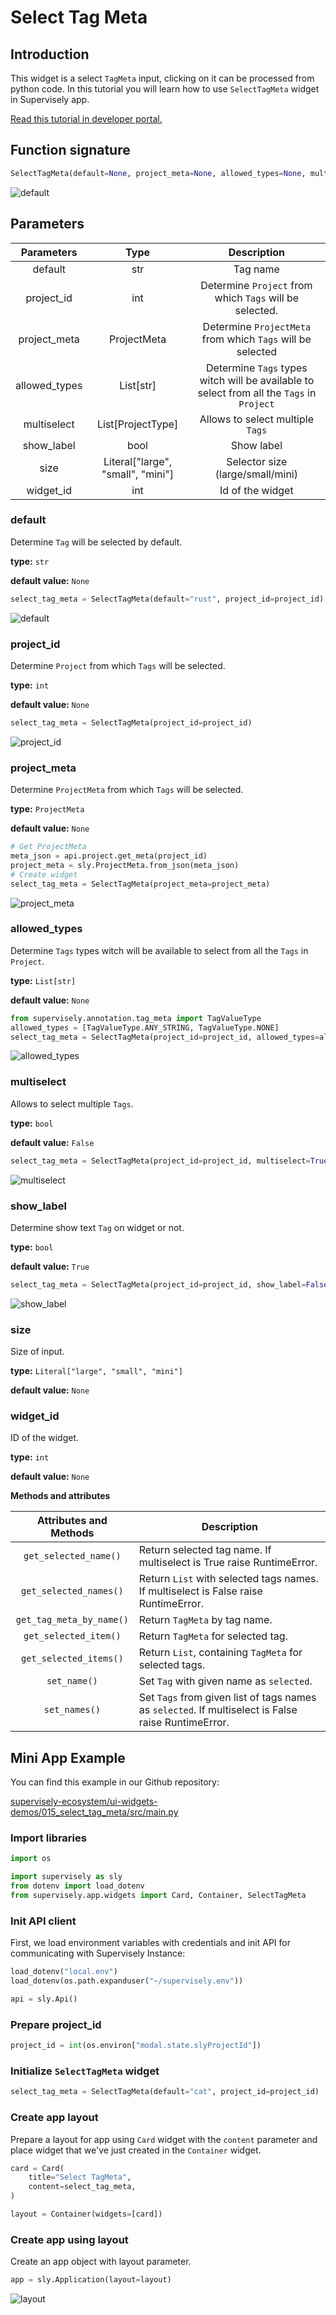 # Select Tag Meta

## Introduction

This widget is a select `TagMeta` input, clicking on it can be processed from python code. In this tutorial you will learn how to use `SelectTagMeta` widget in Supervisely app.

[Read this tutorial in developer portal.](https://developer.supervise.ly/app-development/apps-with-gui/SelectTagMeta)

## Function signature

```python
SelectTagMeta(default=None, project_meta=None, allowed_types=None, multiselect=False, show_label=True, size=None, widget_id=None)
```

![default](https://user-images.githubusercontent.com/79905215/216376305-1556627a-ef61-4df7-900c-ac2ffbb9c8d0.png)

## Parameters

|  Parameters   |               Type                |                                        Description                                        |
| :-----------: | :-------------------------------: | :---------------------------------------------------------------------------------------: |
|    default    |                str                |                                         Tag name                                          |
|  project_id   |                int                |                  Determine `Project` from which `Tags` will be selected.                  |
| project_meta  |            ProjectMeta            |                Determine `ProjectMeta` from which `Tags` will be selected                 |
| allowed_types |             List[str]             | Determine `Tags` types witch will be available to select from all the `Tags` in `Project` |
|  multiselect  |         List[ProjectType]         |                             Allows to select multiple `Tags`                              |
|  show_label   |               bool                |                                        Show label                                         |
|     size      | Literal["large", "small", "mini"] |                             Selector size (large/small/mini)                              |
|   widget_id   |                int                |                                     Id of the widget                                      |

### default

Determine `Tag` will be selected by default.

**type:** `str`

**default value:** `None`

```python
select_tag_meta = SelectTagMeta(default="rust", project_id=project_id)
```

![default](https://user-images.githubusercontent.com/120389559/218047689-6236f160-b0f9-43da-b0b8-f44e3a9eacbb.png)

### project_id

Determine `Project` from which `Tags` will be selected.

**type:** `int`

**default value:** `None`

```python
select_tag_meta = SelectTagMeta(project_id=project_id)
```

![project_id](https://user-images.githubusercontent.com/120389559/218047909-e3433e3b-a6b9-42cb-b7d7-3fc37788a481.png)

### project_meta

Determine `ProjectMeta` from which `Tags` will be selected.

**type:** `ProjectMeta`

**default value:** `None`

```python
# Get ProjectMeta
meta_json = api.project.get_meta(project_id)
project_meta = sly.ProjectMeta.from_json(meta_json)
# Create widget
select_tag_meta = SelectTagMeta(project_meta=project_meta)
```

![project_meta](https://user-images.githubusercontent.com/120389559/218048143-452ccdd9-0573-494c-af19-d427585ee2bd.png)

### allowed_types

Determine `Tags` types witch will be available to select from all the `Tags` in `Project`.

**type:** `List[str]`

**default value:** `None`

```python
from supervisely.annotation.tag_meta import TagValueType
allowed_types = [TagValueType.ANY_STRING, TagValueType.NONE]
select_tag_meta = SelectTagMeta(project_id=project_id, allowed_types=allowed_types)
```

![allowed_types](https://user-images.githubusercontent.com/120389559/218048774-60b853c8-a597-4e8b-8eeb-216687b7d416.png)

### multiselect

Allows to select multiple `Tags`.

**type:** `bool`

**default value:** `False`

```python
select_tag_meta = SelectTagMeta(project_id=project_id, multiselect=True)
```

![multiselect](https://user-images.githubusercontent.com/120389559/218049015-9a3f0fd0-36e5-41b8-9f4f-3e32f6afeb0a.png)

### show_label

Determine show text `Tag` on widget or not.

**type:** `bool`

**default value:** `True`

```python
select_tag_meta = SelectTagMeta(project_id=project_id, show_label=False)
```

![show_label](https://user-images.githubusercontent.com/79905215/216376305-1556627a-ef61-4df7-900c-ac2ffbb9c8d0.png)

### size

Size of input.

**type:** `Literal["large", "small", "mini"]`

**default value:** `None`

### widget_id

ID of the widget.

**type:** `int`

**default value:** `None`

**Methods and attributes**

|  Attributes and Methods  | Description                                                                                         |
| :----------------------: | --------------------------------------------------------------------------------------------------- |
|  `get_selected_name()`   | Return selected tag name. If multiselect is True raise RuntimeError.                                |
|  `get_selected_names()`  | Return `List` with selected tags names. If multiselect is False raise RuntimeError.                 |
| `get_tag_meta_by_name()` | Return `TagMeta` by tag name.                                                                       |
|  `get_selected_item()`   | Return `TagMeta` for selected tag.                                                                  |
|  `get_selected_items()`  | Return `List`, containing `TagMeta` for selected tags.                                              |
|       `set_name()`       | Set `Tag` with given name as `selected`.                                                            |
|      `set_names()`       | Set `Tags` from given list of tags names as `selected`. If multiselect is False raise RuntimeError. |

## Mini App Example

You can find this example in our Github repository:

[supervisely-ecosystem/ui-widgets-demos/015_select_tag_meta/src/main.py](https://github.com/supervisely-ecosystem/ui-widgets-demos/blob/master/015_select_tag_meta/src/main.py)

### Import libraries

```python
import os

import supervisely as sly
from dotenv import load_dotenv
from supervisely.app.widgets import Card, Container, SelectTagMeta
```

### Init API client

First, we load environment variables with credentials and init API for communicating with Supervisely Instance:

```python
load_dotenv("local.env")
load_dotenv(os.path.expanduser("~/supervisely.env"))

api = sly.Api()
```

### Prepare project_id

```python
project_id = int(os.environ["modal.state.slyProjectId"])
```

### Initialize `SelectTagMeta` widget

```python
select_tag_meta = SelectTagMeta(default="cat", project_id=project_id)
```

### Create app layout

Prepare a layout for app using `Card` widget with the `content` parameter and place widget that we've just created in the `Container` widget.

```python
card = Card(
    title="Select TagMeta",
    content=select_tag_meta,
)

layout = Container(widgets=[card])
```

### Create app using layout

Create an app object with layout parameter.

```python
app = sly.Application(layout=layout)
```

![layout](https://user-images.githubusercontent.com/120389559/218049706-c4b125c8-bc0d-49e4-b829-cde852f008ef.png)
